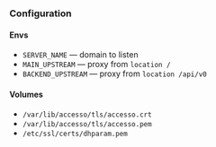 ### Configuration

#### Envs

- `SERVER_NAME` — domain to listen
- `MAIN_UPSTREAM` — proxy from `location /`
- `BACKEND_UPSTREAM` — proxy from `location /api/v0`

#### Volumes

- `/var/lib/accesso/tls/accesso.crt`
- `/var/lib/accesso/tls/accesso.pem`
- `/etc/ssl/certs/dhparam.pem`
